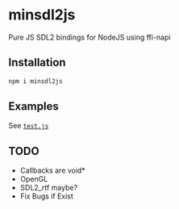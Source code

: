 # minsdl2js
Pure JS SDL2 bindings for NodeJS using ffi-napi
## Installation
```sh
npm i minsdl2js
```
## Examples
See [`test.js`](https://github.com/Pixelsuft/minsdl2js/blob/main/test.js)
## TODO
- Callbacks are void* <br />
- OpenGL <br />
- SDL2_rtf maybe? <br />
- Fix Bugs if Exist

